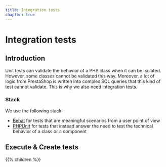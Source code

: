 ```yaml
---
title: Integration tests
chapter: true
---
```


# Integration tests
## Introduction

Unit tests can validate the behavior of a PHP class when it can be isolated.
However, some classes cannot be validated this way. Moreover, a lot of logic from PrestaShop is written into complex SQL queries that this kind of test cannot validate. This is why we also need integration tests.

### Stack

We use the following stack:

* [Behat](https://behat.org) for tests that are meaningful scenarios from a user point of view
* [PHPUnit](https://phpunit.de) for tests that instead answer the need to test the technical behavior of a class or a component

## Execute & Create tests

{{% children %}}